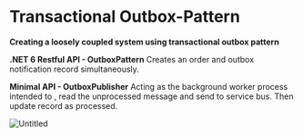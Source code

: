 # Transactional Outbox-Pattern
**Creating a loosely coupled system using transactional outbox pattern**

**.NET 6 Restful API - OutboxPattern**
 Creates an order and outbox notification record simultaneously.  

**Minimal API - OutboxPublisher**
Acting as the background worker process intended to ,
read the unprocessed message and send to service bus. Then update record as processed.

![Untitled](https://github.com/HqRhn/MovieCatalog/assets/141786593/49a935e0-aa10-4a47-8d04-b8f2c1fb3d38)
